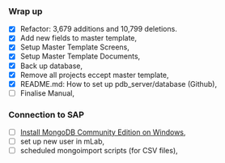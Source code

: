 ### Wrap up
- [X] Refactor: 3,679 additions and 10,799 deletions.
- [X] Add new fields to master template,
- [X] Setup Master Template Screens,
- [X] Setup Master Template Documents,
- [X] Back up database,
- [X] Remove all projects eccept master template,
- [X] README.md: How to set up pdb_server/database (Github),
- [ ] Finalise Manual,

### Connection to SAP
- [ ] [Install MongoDB Community Edition on Windows](https://docs.mongodb.com/manual/tutorial/install-mongodb-on-windows/),
- [ ] set up new user in mLab,
- [ ] scheduled mongoimport scripts (for CSV files),